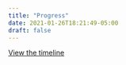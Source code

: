 ```yaml
---
title: "Progress"
date: 2021-01-26T18:21:49-05:00
draft: false
---
```

[View the timeline](/archive)